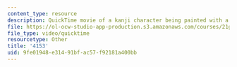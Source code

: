 ```yaml
---
content_type: resource
description: QuickTime movie of a kanji character being painted with a brush.
file: https://ol-ocw-studio-app-production.s3.amazonaws.com/courses/21g-504-japanese-iv-spring-2009/9fe01948e31491bfac57f92181a400bb_4153.mov
file_type: video/quicktime
resourcetype: Other
title: '4153'
uid: 9fe01948-e314-91bf-ac57-f92181a400bb
---
```

